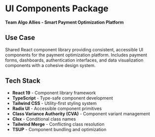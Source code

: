# UI Components Package

**Team Algo Allies - Smart Payment Optimization Platform**

## Use Case

Shared React component library providing consistent, accessible UI components for the payment optimization platform. Includes payment forms, dashboards, authentication interfaces, and data visualization components with a cohesive design system.

## Tech Stack

- **React 19** - Component library framework
- **TypeScript** - Type-safe component development
- **Tailwind CSS** - Utility-first styling system
- **Radix UI** - Accessible component primitives
- **Class Variance Authority (CVA)** - Component variant management
- **Clsx** - Conditional class names
- **Tailwind Merge** - Conflicting class resolution
- **TSUP** - Component bundling and optimization
